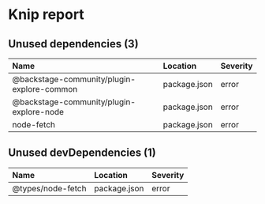 # Knip report

## Unused dependencies (3)

| Name                                       | Location     | Severity |
| :----------------------------------------- | :----------- | :------- |
| @backstage-community/plugin-explore-common | package.json | error    |
| @backstage-community/plugin-explore-node   | package.json | error    |
| node-fetch                                 | package.json | error    |

## Unused devDependencies (1)

| Name              | Location     | Severity |
| :---------------- | :----------- | :------- |
| @types/node-fetch | package.json | error    |
